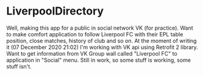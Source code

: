 # LiverpoolDirectory

Well, making this app for a public in social network VK (for practice). 
Want to make comfort application to follow Liverpool FC with their EPL table position, close matches, history of club and so on.
At the moment of writing it (07 December 2020 21:02) I'm working with VK api using Retrofit 2 library. Want to get information from VK Group wall called "Liverpool FC" to application
in "Social" menu. Still in work, so some stuff is working, some stuff isn't.
